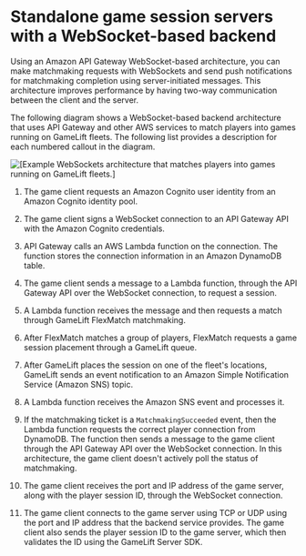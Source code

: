 # Standalone game session servers with a WebSocket\-based backend<a name="gamelift_quickstart_customservers_designbackend_arch_websockets"></a>

Using an Amazon API Gateway WebSocket\-based architecture, you can make matchmaking requests with WebSockets and send push notifications for matchmaking completion using server\-initiated messages\. This architecture improves performance by having two\-way communication between the client and the server\.

The following diagram shows a WebSocket\-based backend architecture that uses API Gateway and other AWS services to match players into games running on GameLift fleets\. The following list provides a description for each numbered callout in the diagram\.

![\[Example WebSockets architecture that matches players into games running on GameLift fleets.\]](http://docs.aws.amazon.com/gamelift/latest/developerguide/images/qs_arch_websockets.png)

1. The game client requests an Amazon Cognito user identity from an Amazon Cognito identity pool\.

1. The game client signs a WebSocket connection to an API Gateway API with the Amazon Cognito credentials\.

1. API Gateway calls an AWS Lambda function on the connection\. The function stores the connection information in an Amazon DynamoDB table\.

1. The game client sends a message to a Lambda function, through the API Gateway API over the WebSocket connection, to request a session\.

1. A Lambda function receives the message and then requests a match through GameLift FlexMatch matchmaking\.

1. After FlexMatch matches a group of players, FlexMatch requests a game session placement through a GameLift queue\.

1. After GameLift places the session on one of the fleet's locations, GameLift sends an event notification to an Amazon Simple Notification Service \(Amazon SNS\) topic\.

1. A Lambda function receives the Amazon SNS event and processes it\.

1. If the matchmaking ticket is a `MatchmakingSucceeded` event, then the Lambda function requests the correct player connection from DynamoDB\. The function then sends a message to the game client through the API Gateway API over the WebSocket connection\. In this architecture, the game client doesn't actively poll the status of matchmaking\.

1. The game client receives the port and IP address of the game server, along with the player session ID, through the WebSocket connection\.

1. The game client connects to the game server using TCP or UDP using the port and IP address that the backend service provides\. The game client also sends the player session ID to the game server, which then validates the ID using the GameLift Server SDK\.